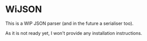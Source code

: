# WiJSON
This is a WIP JSON parser (and in the future a serialiser too).

As it is not ready yet, I won't provide any installation instructions.
